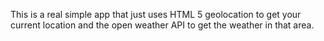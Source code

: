 This is a real simple app that just uses HTML 5 geolocation to get your current location and the open weather API to get the weather in that area.

